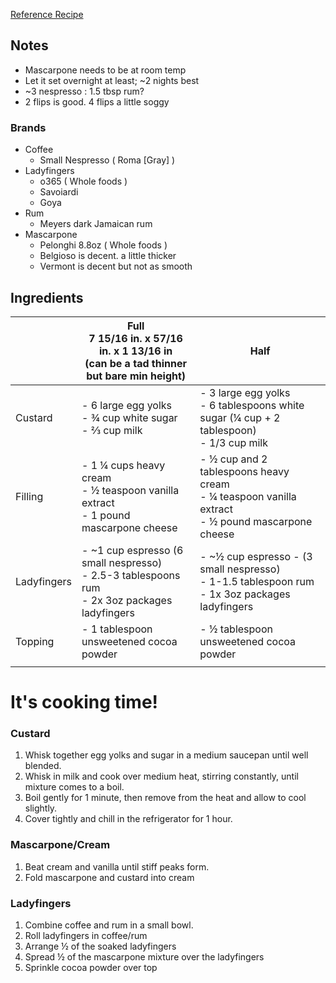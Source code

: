 [Reference Recipe](https://www.allrecipes.com/recipe/21412/tiramisu-ii/ )
 
## Notes
- Mascarpone needs to be at room temp
- Let it set overnight at least; ~2 nights best 
- ~3 nespresso : 1.5 tbsp rum? 
- 2 flips is good.  4 flips a little soggy 

### Brands
- Coffee 
  - Small Nespresso ( Roma [Gray] )
- Ladyfingers
  - o365 ( Whole foods )
  - Savoiardi
  - Goya
- Rum 
  - Meyers dark Jamaican rum 
- Mascarpone  
  - Pelonghi 8.8oz ( Whole foods )
  - Belgioso is decent.  a little thicker
  - Vermont is decent but not as smooth

## Ingredients
|             |Full <br> **7 15/16 in. x 57/16 in. x 1 13/16 in <br> (can be a tad thinner but bare min height)**|                    Half                  |
|-------------|-------------------------------------------------------|------------------------------------------|
| Custard     |- 6 large egg yolks <br /> - ¾ cup white sugar <br /> - ⅔ cup milk |- 3 large egg yolks <br /> - 6 tablespoons  white sugar (¼ cup + 2 tablespoon) <br /> - 1/3 cup milk |
| Filling     |- 1 ¼ cups heavy cream <br /> - ½ teaspoon vanilla extract <br /> - 1 pound mascarpone cheese | - ½ cup and 2 tablespoons heavy cream <br /> - ¼ teaspoon vanilla extract <br /> - ½ pound mascarpone cheese
| Ladyfingers |- ~1 cup espresso (6 small nespresso) <br /> - 2.5-3 tablespoons rum <br /> - 2x 3oz packages ladyfingers | - ~½ cup espresso - (3 small nespresso) <br /> - 1-1.5 tablespoon rum <br /> - 1x 3oz packages ladyfingers
| Topping     | - 1 tablespoon unsweetened cocoa powder | - ½ tablespoon unsweetened cocoa powder
|             |                                         |                                         |

# It's cooking time!
### Custard 
1. Whisk together egg yolks and sugar in a medium saucepan until well blended.  
2. Whisk in milk and cook over medium heat, stirring constantly, until mixture comes to a boil. 
3. Boil gently for 1 minute, then remove from the heat and allow to cool slightly. 
4. Cover tightly and chill in the refrigerator for 1 hour. 

### Mascarpone/Cream 
1. Beat cream and vanilla until stiff peaks form. 
2. Fold mascarpone and custard into cream 

### Ladyfingers
1. Combine coffee and rum in a small bowl. 
2. Roll ladyfingers in coffee/rum
3. Arrange ½ of the soaked ladyfingers
4. Spread ½ of the mascarpone mixture over the ladyfingers
5. Sprinkle cocoa powder over top  